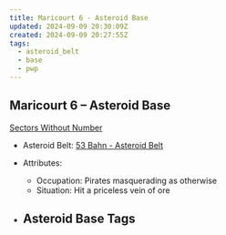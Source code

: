 ```yaml
---
title: Maricourt 6 - Asteroid Base
updated: 2024-09-09 20:30:09Z
created: 2024-09-09 20:27:55Z
tags:
  - asteroid_belt
  - base
  - pwp
---
```


## Maricourt 6 &ndash; Asteroid Base

[Sectors Without Number](https://sectorswithoutnumber.com/sector/bfDcBzTtgpeyLUfwzjio/asteroidBase/SkYkITXIxL6Alp0L1vWc)

- Asteroid Belt: [53 Bahn - Asteroid Belt](../../../Gaming/StarsWithoutNumber/PiratesWithoutPlunder/53%20Bahn%20-%20Asteroid%20Belt.md)
 
- Attributes:
   -   Occupation: Pirates masquerading as otherwise
   -   Situation: Hit a priceless vein of ore

- Asteroid Base Tags
	-  

